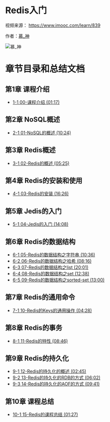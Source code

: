 # Redis入门

视频来源： https://www.imooc.com/learn/839

作者：[慕_神](https://www.imooc.com/t/2286562 "https://www.imooc.com/t/2286562")

![慕_神](https://img4.mukewang.com/55dbe4f1000115e705680568-160-160.jpg)


# 章节目录和总结文档

## 第1章 课程介绍
* [1-1 00-课程介绍 (01:17)](./doc/00-课程介绍.md)
## 第2章 NoSQL概述
* [2-1 01-NoSQL的概述 (10:24)](./doc/01-NoSQL的概述.md)
## 第3章 Redis概述
* [3-1 02-Redis的概述 (05:25)](./doc/02-Redis的概述.md)
## 第4章 Redis的安装和使用
* [4-1 03-Redis的安装 (16:26)](./doc/03-Redis的安装.md)
## 第5章 Jedis的入门
* [5-1 04-Jedis的入门 (14:08)](./doc/04-Jedis的入门.md)
## 第6章 Redis的数据结构
* [6-1 05-Redis的数据结构之字符串 (10:36)](./doc/05-Redis的数据结构之字符串.md)
* [6-2 06-Redis的数据结构之哈希 (08:16)](./doc/06-Redis的数据结构之哈希.md)
* [6-3 07-Redis的数据结构之list (20:01)](./doc/07-Redis的数据结构之list.md)
* [6-4 08-Redis的数据结构之set (12:38)](./doc/08-Redis的数据结构之set.md)
* [6-5 09-Redis的数据结构之sorted-set (13:00)](./doc/09-Redis的数据结构之sorted-set.md)
## 第7章 Redis的通用命令
* [7-1 10-Redis的Keys的通用操作 (04:28)](./doc/10-Redis的Keys的通用操作.md)
## 第8章 Redis的事务
* [8-1 11-Redis的特性 (08:46)](./doc/11-Redis的特性.md)
## 第9章 Redis的持久化
* [9-1 12-Redis的持久化的概述 (02:45)](./doc/12-Redis的持久化的概述.md)
* [9-2 13-Redis的持久化的RDB的方式 (06:02)](./doc/13-Redis的持久化的RDB的方式.md)
* [9-3 14-Redis的持久化的AOF的方式 (09:41)](./doc/14-Redis的持久化的AOF的方式.md)
## 第10章 课程总结
* [10-1 15-Redis的课程总结 (01:27)](./doc/15-Redis的课程总结.md)